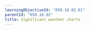 ```yaml
---
learningObjectiveId: "050.10.02.01"
parentId: "050.10.02"
title: Significant weather charts
---
```

